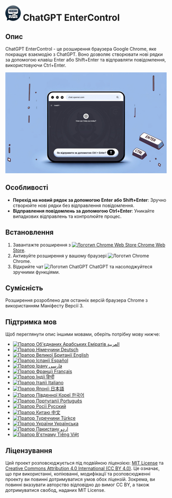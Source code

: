 # ![ChatGPT EnterControl Icon](./icons/icon48.png) ChatGPT EnterControl

## Опис

ChatGPT EnterControl - це розширення браузера Google Chrome, яке покращує взаємодію з ChatGPT. Воно дозволяє створювати нові рядки за допомогою клавіш Enter або Shift+Enter та відправляти повідомлення, використовуючи Ctrl+Enter.

![ChatGPT EnterControl Promo Image](../promo-images/promo-image_UK.jpg)

## Особливості

- **Перехід на новий рядок за допомогою Enter або Shift+Enter**: Зручно створюйте нові рядки без відправлення повідомлення.
- **Відправлення повідомлень за допомогою Ctrl+Enter**: Уникайте випадкових відправлень та контролюйте процес.

## Встановлення
1. Завантажте розширення з [<img src="https://fonts.gstatic.com/s/i/productlogos/chrome_store/v7/192px.svg" width="12" alt="Логотип Chrome Web Store"> Chrome Web Store](https://chromewebstore.google.com/detail/ChatGPT-EnterControl).
2. Активуйте розширення у вашому браузері <img src="https://fonts.gstatic.com/s/i/productlogos/chrome/v7/192px.svg" width="12" alt="Логотип Chrome"> Chrome.
3. Відкрийте чат <img src="https://upload.wikimedia.org/wikipedia/commons/0/04/ChatGPT_logo.svg" width="12" alt="Логотип ChatGPT"> ChatGPT та насолоджуйтеся зручними функціями.

## Сумісність

Розширення розроблено для останніх версій браузера Chrome з використанням Маніфесту Версії 3.

## Підтримка мов

Щоб переглянути опис іншими мовами, оберіть потрібну мову нижче:

- [<img src="https://flagcdn.com/ae.svg" width="18" alt="Прапор Об'єднаних Арабських Еміратів"> العربية](./README_AR.md)
- [<img src="https://flagcdn.com/de.svg" width="18" alt="Прапор Німеччини"> Deutsch](./README_DE.md)
- [<img src="https://flagcdn.com/gb.svg" width="18" alt="Прапор Великої Британії"> English](../../README.md)
- [<img src="https://flagcdn.com/es.svg" width="18" alt="Прапор Іспанії"> Español](./README_ES.md)
- [<img src="https://flagcdn.com/ir.svg" width="18" alt="Прапор Ірану"> فارسی](./README_FA.md)
- [<img src="https://flagcdn.com/fr.svg" width="18" alt="Прапор Франції"> Français](./README_FR.md)
- [<img src="https://flagcdn.com/in.svg" width="18" alt="Прапор Індії"> हिन्दी](./README_HI.md)
- [<img src="https://flagcdn.com/it.svg" width="18" alt="Прапор Італії"> Italiano](./README_IT.md)
- [<img src="https://flagcdn.com/jp.svg" width="18" alt="Прапор Японії"> 日本語](./README_JA.md)
- [<img src="https://flagcdn.com/kr.svg" width="18" alt="Прапор Південної Кореї"> 한국어](./README_KO.md)
- [<img src="https://flagcdn.com/pt.svg" width="18" alt="Прапор Португалії"> Português](./README_PT.md)
- [<img src="https://flagcdn.com/ru.svg" width="18" alt="Прапор Росії"> Русский](./README_RU.md)
- [<img src="https://flagcdn.com/cn.svg" width="18" alt="Прапор Китаю"> 中文](./README_ZH.md)
- [<img src="https://flagcdn.com/tr.svg" width="18" alt="Прапор Туреччини"> Türkçe](./README_TR.md)
- [<img src="https://flagcdn.com/ua.svg" width="18" alt="Прапор України"> Українська](./README_UK.md)
- [<img src="https://flagcdn.com/pk.svg" width="18" alt="Прапор Пакистану"> اردو](./README_UR.md)
- [<img src="https://flagcdn.com/vi.svg" width="18" alt="Прапор В'єтнаму"> Tiếng Việt](./README_VI.md)

## Ліцензування

Цей проект розповсюджується під подвійною ліцензією: [MIT License](../../LICENSE_MIT) та [Creative Commons Attribution 4.0 International (CC BY 4.0)](../../LICENSE_CC_BY_4.0). Це означає, що при використанні, копіюванні, модифікації та розповсюдженні проекту ви повинні дотримуватися умов обох ліцензій. Зокрема, ви повинні вказувати авторство відповідно до вимог CC BY, а також дотримуватися свобод, наданих MIT License.
